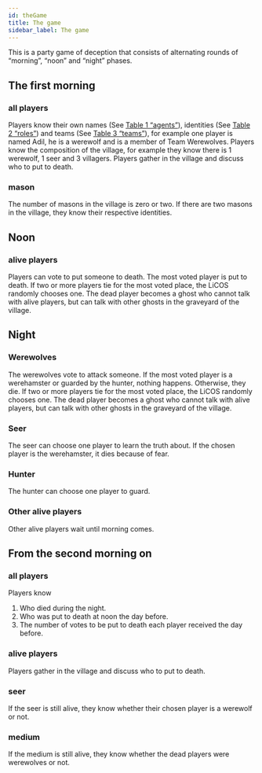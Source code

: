 ```yaml
---
id: theGame
title: The game
sidebar_label: The game
---
```

This is a party game of deception that consists of alternating rounds of “morning”, “noon” and “night” phases. 

## The first morning

### all players

Players know their own names (See [Table 1 “agents”](#table-1-agents)), identities (See [Table 2 “roles”](#table-2-roles)) and teams (See [Table 3 “teams”](#table-3-teams)), for example one player is named Adil, he is a werewolf and is a member of Team Werewolves. Players know the composition of the village, for example they know there is 1 werewolf, 1 seer and 3 villagers. Players gather in the village and discuss who to put to death.

### mason

The number of masons in the village is zero or two. If there are two masons in the village, they know their respective identities.

## Noon

### alive players

Players can vote to put someone to death. The most voted player is put to death. If two or more players tie for the most voted place, the LiCOS randomly chooses one. The dead player becomes a ghost who cannot talk with alive players, but can talk with other ghosts in the graveyard of the village.

## Night

### Werewolves

The werewolves vote to attack someone. If the most voted player is a werehamster or guarded by the hunter, nothing happens. Otherwise, they die. If two or more players tie for the most voted place, the LiCOS randomly chooses one. The dead player becomes a ghost who cannot talk with alive players, but can talk with other ghosts in the graveyard of the village.

### Seer

The seer can choose one player to learn the truth about. If the chosen player is the werehamster, it dies because of fear.

### Hunter

The hunter can choose one player to guard.

### Other alive players

Other alive players wait until morning comes.

## From the second morning on

### all players

Players know
1. Who died during the night.
2. Who was put to death at noon the day before.
3. The number of votes to be put to death each player received the day before.

### alive players

Players gather in the village and discuss who to put to death.

### seer

If the seer is still alive, they know whether their chosen player is a werewolf or not.

### medium

If the medium is still alive, they know whether the dead players were werewolves or not.